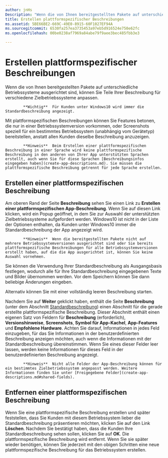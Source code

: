 ```yaml
---
author: jnHs
Description: "Wenn die von Ihnen bereitgestellten Pakete auf unterschiedliche Betriebssysteme ausgerichtet sind, können Sie Teile Ihrer Beschreibung für verschiedene Zielbetriebssysteme anpassen."
title: Erstellen plattformspezifischer Beschreibungen
ms.assetid: 5BE66BE2-669C-49E0-8915-60F1027EF94A
ms.sourcegitcommit: 6530fa257ea3735453a97eb5d916524e750e62fc
ms.openlocfilehash: 00be0238af7969a84abe79f9aee3bec485fbb3e3

---
```


# Erstellen plattformspezifischer Beschreibungen


Wenn die von Ihnen bereitgestellten Pakete auf unterschiedliche Betriebssysteme ausgerichtet sind, können Sie Teile Ihrer Beschreibung für verschiedene Zielbetriebssysteme anpassen.

> 
            **Wichtig**  Für Kunden unter Windows10 wird immer die Standardbeschreibung angezeigt.

Mit plattformspezifischen Beschreibungen können Sie Features betonen, die nur in einer Betriebssystemversion vorkommen, oder Screenshots speziell für ein bestimmtes Betriebssystem (unabhängig vom Gerätetyp) bereitstellen, anstatt allen Kunden dieselbe Beschreibung anzuzeigen.

> 
            **Hinweis**  Beim Erstellen einer plattformspezifischen Beschreibung in einer Sprache wird keine plattformspezifische Beschreibung in den anderen von Ihrer App unterstützten Sprachen erstellt, auch wenn Sie für diese Sprachen [Beschreibungsinfos eingegeben haben](create-app-descriptions.md). Sie müssen die plattformspezifische Beschreibung getrennt für jede Sprache erstellen.

## Erstellen einer plattformspezifischen Beschreibung


Am oberen Rand der Seite **Beschreibung** sehen Sie einen Link zu **Erstellen einer plattformspezifischen App-Beschreibung**. Wenn Sie auf diesen Link klicken, wird ein Popup geöffnet, in dem Sie zur Auswahl der unterstützten Zielbetriebssysteme aufgefordert werden. Windows10 ist nicht in der Liste der Optionen enthalten, da Kunden unter Windows10 immer die Standardbeschreibung der App angezeigt wird.

> 
            **Hinweis**  Wenn die bereitgestellten Pakete nicht auf mehrere Betriebssystemversionen ausgerichtet sind oder Sie bereits plattformspezifische Beschreibungen für alle Betriebssystemversionen erstellt haben, auf die die App ausgerichtet ist, können Sie keine Auswahl vornehmen.

Sie können die Verwendung Ihrer Standardbeschreibung als Ausgangsbasis festlegen, wodurch alle für Ihre Standardbeschreibung eingegebenen Texte und Bilder übernommen werden. Vor dem Speichern können Sie dann beliebige Änderungen eingeben.

Alternativ können Sie mit einer vollständig leeren Beschreibung starten.

Nachdem Sie auf **Weiter** geklickt haben, enthält die Seite **Beschreibung** (unter dem Abschnitt [Standardbeschreibung](create-app-descriptions.md#default-description-fields)) einen Abschnitt für die gerade erstellte plattformspezifische Beschreibung. Dieser Abschnitt enthält einen eigenen Satz von Feldern für **Beschreibung** (erforderlich), **Versionshinweise**, **Screenshots**, **Symbol für App-Kachel**, **App-Features** und **Empfohlene Hardware**. Achten Sie darauf, Informationen in jedes Feld einzugeben, für das Sie Informationen in der benutzerdefinierten Beschreibung anzeigen möchten, auch wenn die Informationen mit der Standardbeschreibung übereinstimmen. Wenn Sie eines dieser Felder leer lassen, werden keine Informationen für dieses Feld in der benutzerdefinierten Beschreibung angezeigt.

> 
            **Hinweis**  Nicht alle Felder der App-Beschreibung können für ein bestimmtes Zielbetriebssystem angepasst werden. Weitere Informationen finden Sie unter [Freigegebene Felder](create-app-descriptions.md#shared-fields).

## Entfernen einer plattformspezifischen Beschreibung


Wenn Sie eine plattformspezifische Beschreibung erstellen und später feststellen, dass Sie Kunden mit diesem Betriebssystem lieber die Standardbeschreibung präsentieren möchten, klicken Sie auf den Link **Löschen**. Nachdem Sie bestätigt haben, dass die Kunden Ihre Standardbeschreibung sehen sollen, klicken Sie auf **OK**. Die plattformspezifische Beschreibung wird entfernt. Wenn Sie sie später wieder benötigen, können Sie jederzeit mit den obigen Schritten eine neue plattformspezifische Beschreibung für das Betriebssystem erstellen.

 

 







<!--HONumber=Jun16_HO4-->



